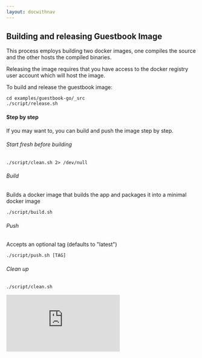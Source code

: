 ```yaml
---
layout: docwithnav
---
```

<!-- BEGIN MUNGE: UNVERSIONED_WARNING -->


<!-- END MUNGE: UNVERSIONED_WARNING -->

## Building and releasing Guestbook Image

This process employs building two docker images, one compiles the source and the other hosts the compiled binaries.

Releasing the image requires that you have access to the docker registry user account which will host the image.

To build and release the guestbook image:

    cd examples/guestbook-go/_src
    ./script/release.sh

#### Step by step

If you may want to, you can build and push the image step by step.

###### Start fresh before building

    ./script/clean.sh 2> /dev/null

###### Build

Builds a docker image that builds the app and packages it into a minimal docker image

    ./script/build.sh

###### Push

Accepts an optional tag (defaults to "latest")

    ./script/push.sh [TAG]

###### Clean up

    ./script/clean.sh


<!-- TAG IS_VERSIONED -->


<!-- BEGIN MUNGE: GENERATED_ANALYTICS -->
[![Analytics](https://kubernetes-site.appspot.com/UA-36037335-10/GitHub/examples/guestbook-go/_src/README.md?pixel)]()
<!-- END MUNGE: GENERATED_ANALYTICS -->

